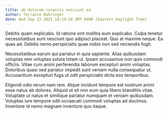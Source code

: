 ```yaml
---
title: ab dolorem corporis nesciunt ea
author: Terrance Bahringer
date: Wed Sep 22 2021 18:19:24 GMT-0400 (Eastern Daylight Time)
---
```

Debitis quam explicabo. Id ratione sint mollitia eum explicabo. Culpa tenetur necessitatibus sunt nesciunt quo adipisci placeat. Quo at maxime neque. Ea quas ad. Debitis nemo perspiciatis quae nobis non sed reiciendis fugit.

 Necessitatibus earum qui pariatur in quia sapiente. Alias quibusdam voluptas rem voluptas soluta totam ut. Ipsam accusamus non quis commodi officiis. Vitae cum animi perferendis laborum excepturi animi voluptas. Doloribus quasi sed pariatur impedit sunt veniam nulla consequatur ut. Accusantium excepturi fuga ut odit perspiciatis dicta eos temporibus.

 Eligendi odio rerum nam rem. Atque incidunt tempore est nostrum animi esse natus ab dolores. Aliquid ut sit non eum quia libero blanditiis vitae. Voluptate ut natus et similique pariatur numquam et veniam quibusdam. Voluptas iure tempore odit occaecati commodi voluptas ad ducimus. Inventore id nemo magnam inventore quo itaque.